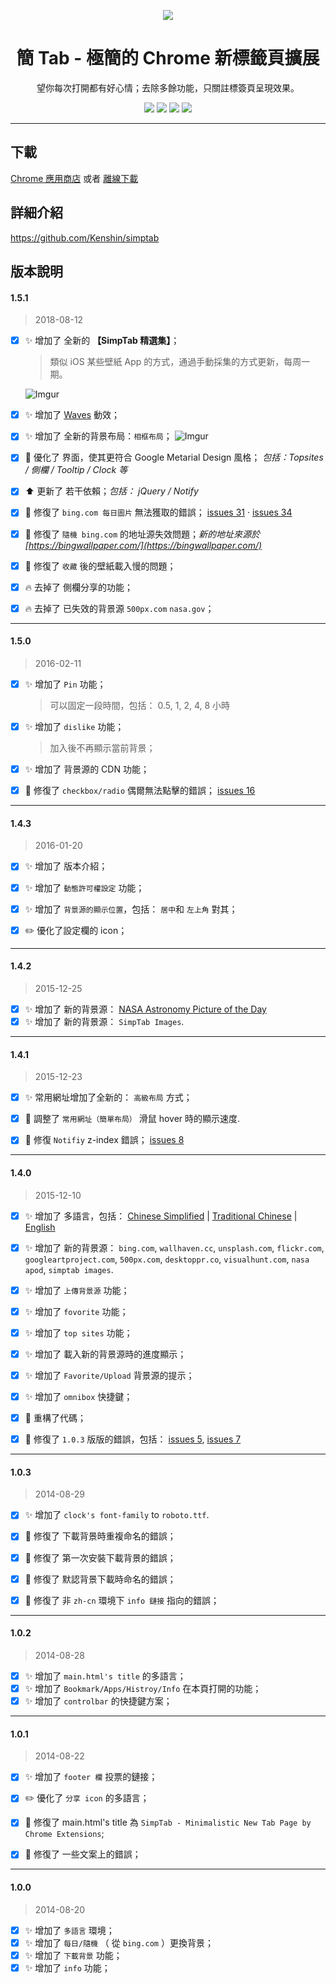 <p align="center"><img src="http://st.ksria.cn/logo@192.png" /></p>
<h1 align="center">簡 Tab - 極簡的 Chrome 新標籤頁擴展</h1>
<p align="center">望你每次打開都有好心情；去除多餘功能，只關註標簽頁呈現效果。</p>
<p align="center">
   <a href="https://github.com/kenshin/simptab/releases"><img src="https://img.shields.io/badge/lastest_version-1.5.2-blue.svg"></a>
   <a target="_blank" href="http://ksria.com/simptab"><img src="https://img.shields.io/badge/website-_simptab.ksria.com-1DBA90.svg"></a>
   <a target="_blank" href="https://chrome.google.com/webstore/detail/simptab-new-tab/kbgmbmkhepchmmcnbdbclpkpegbgikjc"><img src="https://img.shields.io/badge/download-_chrome_webstore-brightgreen.svg"></a>
   <a href="http://ksria.com/simptab/crx/1.5.2/simptab.crx"><img src="https://img.shields.io/badge/download-_crx-brightgreen.svg"></a>
</p>

***

下載
---
[Chrome 應用商店](https://chrome.google.com/webstore/detail/simptab-new-tab/kbgmbmkhepchmmcnbdbclpkpegbgikjc) 或者 [離線下載](http://ksria.com/simptab/crx/1.5.2/simptab.crx)

詳細介紹
---
https://github.com/Kenshin/simptab

版本說明
---

#### 1.5.1

> 2018-08-12

- [x] :sparkles: 增加了 全新的 **【SimpTab 精選集】**；  
  > 類似 iOS 某些壁紙 App 的方式，通過手動採集的方式更新，每周一期。  

  ![Imgur](https://i.imgur.com/pblZLv0.png)

- [x] :sparkles: 增加了 [Waves](http://fian.my.id/Waves/) 動效；
- [x] :sparkles: 增加了 全新的背景布局：`相框布局`；
  ![Imgur](https://i.imgur.com/7HuDEdpl.png)

- [x] :lipstick: 優化了 界面，使其更符合 Google Metarial Design 風格； _包括：Topsites / 側欄 / Tooltip / Clock 等_
- [x] :arrow_up: 更新了 若干依賴；_包括： jQuery / Notify_

- [x] :bug: 修復了 `bing.com 每日圖片` 無法獲取的錯誤； [issues 31](https://github.com/kenshin/simptab/issues/31) · [issues 34](https://github.com/kenshin/simptab/issues/34)
- [x] :bug: 修復了 `隨機 bing.com` 的地址源失效問題；_新的地址來源於 [https://bingwallpaper.com/](https://bingwallpaper.com/)_
- [x] :bug: 修復了 `收藏` 後的壁紙載入慢的問題；

- [x] :fire: 去掉了 側欄分享的功能；
- [x] :fire: 去掉了 已失效的背景源 `500px.com` `nasa.gov`；

***

#### 1.5.0

> 2016-02-11

- [x] :sparkles: 增加了 `Pin` 功能；
  > 可以固定一段時間，包括： 0.5, 1, 2, 4, 8 小時

- [x] :sparkles: 增加了 `dislike` 功能；
  > 加入後不再顯示當前背景；

- [x] :sparkles: 增加了 背景源的 CDN 功能；
- [x] :bug: 修復了 `checkbox/radio` 偶爾無法點擊的錯誤； [issues 16](https://github.com/kenshin/simptab/issues/16)

***

#### 1.4.3

> 2016-01-20

- [x] :sparkles: 增加了 版本介紹；
- [x] :sparkles: 增加了 `動態許可權設定` 功能；
- [x] :sparkles: 增加了 `背景源的顯示位置`，包括： `居中`和 `左上角` 對其；

- [x] :pencil2: 優化了設定欄的 icon；

***

#### 1.4.2

> 2015-12-25

- [x] :sparkles: 增加了 新的背景源： [NASA Astronomy Picture of the Day](http://apod.nasa.gov/apod/astropix.html)
- [x] :sparkles: 增加了 新的背景源： `SimpTab Images`.

***

#### 1.4.1

> 2015-12-23

- [x] :sparkles: 常用網址增加了全新的： `高級布局` 方式；

- [x] :bug: 調整了 `常用網址（簡單布局）` 滑鼠 hover 時的顯示速度.
- [x] :bug: 修復 `Notifiy` z-index 錯誤； [issues 8](https://github.com/kenshin/simptab/issues/8)

***

#### 1.4.0

> 2015-12-10

- [x] :sparkles: 增加了 多語言，包括： [Chinese Simplified](https://github.com/kenshin/simptab/blob/master/README.md) | [Traditional Chinese](https://github.com/kenshin/simptab/blob/master/README.tw.md) | [English](https://github.com/kenshin/simptab/blob/master/README.en.md)
- [x] :sparkles: 增加了 新的背景源： `bing.com`, `wallhaven.cc`, `unsplash.com`, `flickr.com`, `googleartproject.com`, `500px.com`, `desktoppr.co`, `visualhunt.com`, `nasa apod`, `simptab images`.
- [x] :sparkles: 增加了 `上傳背景源` 功能；
- [x] :sparkles: 增加了 `fovorite` 功能；
- [x] :sparkles: 增加了 `top sites` 功能；
- [x] :sparkles: 增加了 載入新的背景源時的進度顯示；
- [x] :sparkles: 增加了 `Favorite/Upload` 背景源的提示；
- [x] :sparkles: 增加了 `omnibox` 快捷鍵；

- [x] :hammer: 重構了代碼；

- [x] :bug: 修復了 `1.0.3` 版版的錯誤，包括： [issues 5](https://github.com/kenshin/simptab/issues/5), [issues 7](https://github.com/kenshin/simptab/issues/7)

***

#### 1.0.3

> 2014-08-29

- [x] :sparkles: 增加了 `clock's font-family` to `roboto.ttf`.

- [x] :bug: 修復了 下載背景時重複命名的錯誤；
- [x] :bug: 修復了 第一次安裝下載背景的錯誤；
- [x] :bug: 修復了 默認背景下載時命名的錯誤；
- [x] :bug: 修復了 非 `zh-cn` 環境下 `info 鏈接` 指向的錯誤；

***

#### 1.0.2

> 2014-08-28

- [x] :sparkles: 增加了 `main.html's title` 的多語言；
- [x] :sparkles: 增加了 `Bookmark/Apps/Histroy/Info` 在本頁打開的功能；
- [x] :sparkles: 增加了 `controlbar` 的快捷鍵方案；

***

#### 1.0.1

> 2014-08-22

- [x] :sparkles: 增加了 `footer 欄` 投票的鏈接；

- [x] :pencil2: 優化了 `分享 icon` 的多語言；

- [x] :bug: 修復了 main.html's title 為 `SimpTab - Minimalistic New Tab Page by Chrome Extensions`;
- [x] :bug: 修復了 一些文案上的錯誤；

***

#### 1.0.0

> 2014-08-20

- [x] :sparkles: 增加了 `多語言` 環境；
- [x] :sparkles: 增加了 `每日/隨機` （ 從 `bing.com` ）更換背景；
- [x] :sparkles: 增加了 `下載背景` 功能；
- [x] :sparkles: 增加了 `info` 功能；
